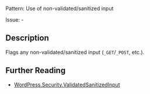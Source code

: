 Pattern: Use of non-validated/sanitized input

Issue: -

## Description

Flags any non-validated/sanitized input (`_GET`/`_POST`, etc.).

## Further Reading

* [WordPress.Security.ValidatedSanitizedInput](https://github.com/WordPress/WordPress-Coding-Standards/tree/develop/WordPress/Sniffs/Security/ValidatedSanitizedInputSniff.php)